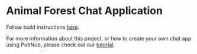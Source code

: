 # Animal Forest Chat Application

Follow build instructions [here](https://github.com/pubnub/chat-examples-java#animal-forest-chat-application).

For more information about this project, or how to create your own chat app using PubNub, please check out our [tutorial](https://www.pubnub.com/developers/chat-resource-center/docs/getting-started/android/).

